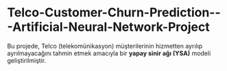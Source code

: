 # Telco-Customer-Churn-Prediction---Artificial-Neural-Network-Project
Bu projede, Telco (telekomünikasyon) müşterilerinin hizmetten ayrılıp ayrılmayacağını tahmin etmek amacıyla bir **yapay sinir ağı (YSA)** modeli geliştirilmiştir. 
